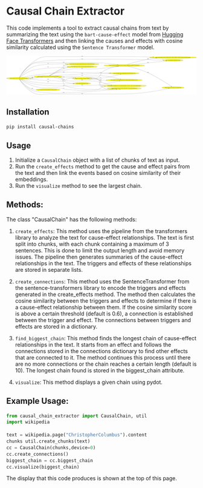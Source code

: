 # Causal Chain Extractor
This code implements a tool to extract causal chains from text by summarizing the text using the `bart-cause-effect` model from [Hugging Face Transformers](https://huggingface.co/taskload/bart-cause-effect) and then linking the causes and effects with cosine similarity calculated using the `Sentence Transformer` model.

![image](https://github.com/helliun/causal-chains/blob/main/pydotcause.png)

## Installation
`pip install causal-chains`

## Usage
1. Initialize a `CausalChain` object with a list of chunks of text as input.
2. Run the `create_effects` method to get the cause and effect pairs from the text and then link the events based on cosine similarity of their embeddings.
3. Run the `visualize` method to see the largest chain.

## Methods:

The class "CausalChain" has the following methods:

1. `create_effects`: This method uses the pipeline from the transformers library to analyze the text for cause-effect relationships. The text is first split into chunks, with each chunk containing a maximum of 3 sentences. This is done to limit the output length and avoid memory issues. The pipeline then generates summaries of the cause-effect relationships in the text. The triggers and effects of these relationships are stored in separate lists.

2. `create_connections`: This method uses the SentenceTransformer from the sentence-transformers library to encode the triggers and effects generated in the create_effects method. The method then calculates the cosine similarity between the triggers and effects to determine if there is a cause-effect relationship between them. If the cosine similarity score is above a certain threshold (default is 0.6), a connection is established between the trigger and effect. The connections between triggers and effects are stored in a dictionary.

3. `find_biggest_chain`: This method finds the longest chain of cause-effect relationships in the text. It starts from an effect and follows the connections stored in the connections dictionary to find other effects that are connected to it. The method continues this process until there are no more connections or the chain reaches a certain length (default is 10). The longest chain found is stored in the biggest_chain attribute.

4. `visualize`: This method displays a given chain using pydot.

## Example Usage:

```python
from causal_chain_extractor import CausalChain, util
import wikipedia 

text = wikipedia.page("ChristopherColumbus").content
chunks util.create_chunks(text)
cc = CausalChain(chunks,device=0)
cc.create_connections()
biggest_chain = cc.biggest_chain
cc.visualize(biggest_chain)
```
The display that this code produces is shown at the top of this page.
